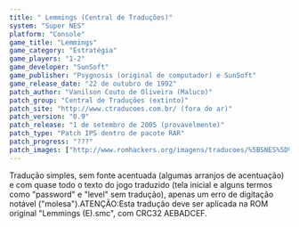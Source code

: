 ```yaml
---
title: " Lemmings (Central de Traduções)"
system: "Super NES"
platform: "Console"
game_title: "Lemmings"
game_category: "Estratégia"
game_players: "1-2"
game_developer: "SunSoft"
game_publisher: "Psygnosis (original de computador) e SunSoft"
game_release_date: "22 de outubro de 1992"
patch_author: "Vanilson Couto de Oliveira (Maluco)"
patch_group: "Central de Traduções (extinto)"
patch_site: "http://www.ctraducoes.com.br/ (fora do ar)"
patch_version: "0.9"
patch_release: "1 de setembro de 2005 (provavelmente)"
patch_type: "Patch IPS dentro de pacote RAR"
patch_progress: "???"
patch_images: ["http://www.romhackers.org/imagens/traducoes/%5BSNES%5D%20Lemmings%20-%20Central%20de%20Traducoes%20-%201.png","http://www.romhackers.org/imagens/traducoes/%5BSNES%5D%20Lemmings%20-%20Central%20de%20Traducoes%20-%202.png","http://www.romhackers.org/imagens/traducoes/%5BSNES%5D%20Lemmings%20-%20Central%20de%20Traducoes%20-%203.png"]
---
```

Tradução simples, sem fonte acentuada (algumas arranjos de acentuação) e com quase todo o texto do jogo traduzido (tela inicial e alguns termos como "password" e "level" sem tradução), apenas um erro de digitação notável ("molesa").ATENÇÃO:Esta tradução deve ser aplicada na ROM original "Lemmings (E).smc", com CRC32 AEBADCEF.